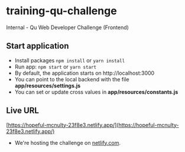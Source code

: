 # training-qu-challenge
Internal - Qu Web Developer Challenge (Frontend)


## Start application

- Install packages `npm install` or `yarn install`
- Run app: `npm start` or `yarn start`
- By default, the application starts on http://localhost:3000
- You can point to the local backend with the file **app/resources/settings.js**
- You can set or update cross values in **app/resources/constants.js**

## Live URL
[https://hopeful-mcnulty-23f8e3.netlify.app/](https://hopeful-mcnulty-23f8e3.netlify.app/)
- We're hosting the challenge on [netlify.com](https://app.netlify.com/teams/cristiansoria/sites). 

